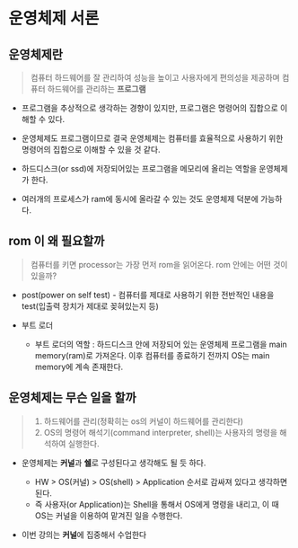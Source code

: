 # 운영체제 서론

## 운영체제란

 > 컴퓨터 하드웨어를 잘 관리하여 성능을 높이고 사용자에게 편의성을 제공하며 컴퓨터 하드웨어를 관리하는 **프로그램**

  - 프로그램을 추상적으로 생각하는 경향이 있지만, 프로그램은 명령어의 집합으로 이해할 수 있다. 
  - 운영체제도 프로그램이므로 결국 운영체제는 컴퓨터를 효율적으로 사용하기 위한 명령어의 집합으로 이해할 수 있을 것 같다. 

- 하드디스크(or ssd)에 저장되어있는 프로그램을 메모리에 올리는 역할을 운영체제가 한다.
- 여러개의 프로세스가 ram에 동시에 올라갈 수 있는 것도 운영체제 덕분에 가능하다.

## rom 이 왜 필요할까
  > 컴퓨터를 키면 processor는 가장 먼저 rom을 읽어온다. rom 안에는 어떤 것이 있을까?

  - post(power on self test) - 컴퓨터를 제대로 사용하기 위한 전반적인 내용을 test(입출력 장치가 제대로 꽂혀있는지 등)

  - 부트 로더
    - 부트 로더의 역할 : 하드디스크 안에 저장되어 있는 운영체제 프로그램을 main memory(ram)로 가져온다. 이후 컴퓨터를 종료하기 전까지 OS는 main memory에 계속 존재한다.

## 운영체제는 무슨 일을 할까

>1. 하드웨어를 관리(정확히는 os의 커널이 하드웨어를 관리한다)
>2. OS의 명령어 해석기(command interpreter, shell)는 사용자의 명령을 해석하여 실행한다.

- 운영체제는 **커널**과 **쉘**로 구성된다고 생각해도 될 듯 하다.

  - HW > OS(커널) > OS(shell) > Application 순서로 감싸져 있다고 생각하면 된다.
  - 즉 사용자(or Application)는 Shell을 통해서 OS에게 명령을 내리고, 이 때 OS는 커널을 이용하여 맡겨진 일을 수행한다.
  
- 이번 강의는 **커널**에 집중해서 수업한다
